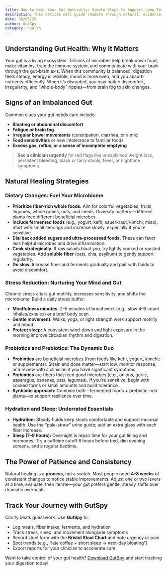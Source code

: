 ```yaml
---
title: How to Heal Your Gut Naturally: Simple Steps to Support Long-Term Digestive Health
description: This article will guide readers through natural, evidence-based ways to support and restore gut health—without over-relying on medications or quick fixes. It covers what gut health means, common signs of imbalance, and practical strategies—from diet and stress reduction to probiotics, hydration, and sleep—plus how to track what works with GutSpy.
date: 08/05/25
author: GutSpy
category: health
---
```


## Understanding Gut Health: Why It Matters

Your gut is a living ecosystem. Trillions of microbes help break down food, make vitamins, train the immune system, and communicate with your brain through the gut–brain axis. When this community is balanced, digestion feels steady, energy is reliable, mood is more even, and you absorb nutrients efficiently. When it’s disrupted, you may notice discomfort, irregularity, and “whole-body” ripples—from brain fog to skin changes.

## Signs of an Imbalanced Gut

Common clues your gut needs care include:

* **Bloating or abdominal discomfort**
* **Fatigue or brain fog**
* **Irregular bowel movements** (constipation, diarrhea, or a mix)
* **Food sensitivities** or new intolerance to familiar foods
* **Excess gas, reflux, or a sense of incomplete emptying**

> **See a clinician urgently** for red flags like unexplained weight loss, persistent bleeding, black or tarry stools, fever, or nighttime symptoms.

## Natural Healing Strategies

### Dietary Changes: Fuel Your Microbiome

* **Prioritize fiber-rich whole foods.** Aim for colorful vegetables, fruits, legumes, whole grains, nuts, and seeds. Diversity matters—different plants feed different beneficial microbes.  
* **Include fermented foods** (e.g., yogurt, kefir, sauerkraut, kimchi, miso). Start with small servings and increase slowly, especially if you’re sensitive.  
* **Dial back added sugars and ultra-processed foods.** These can favor less helpful microbes and drive inflammation.  
* **Cook strategically.** If raw salads bloat you, try lightly cooked or roasted vegetables. Add **soluble fiber** (oats, chia, psyllium) to gently support regularity.  
* **Go slow.** Increase fiber and ferments gradually and pair with fluids to avoid discomfort.

### Stress Reduction: Nurturing Your Mind and Gut

Chronic stress alters gut motility, increases sensitivity, and shifts the microbiome. Build a daily stress buffer:

* **Mindfulness minutes:** 2–5 minutes of breathwork (e.g., slow 4–6 count inhales/exhales) or a brief body scan.  
* **Gentle movement:** Walks, yoga, or light strength work support motility and mood.  
* **Protect sleep:** A consistent wind-down and light exposure in the morning improve circadian rhythm and digestion.

### Probiotics and Prebiotics: The Dynamic Duo

* **Probiotics** are beneficial microbes (from foods like kefir, yogurt, kimchi; or supplements). Strain and dose matter—start low, monitor response, and review with a clinician if you have significant symptoms.  
* **Prebiotics** are fibers that feed good microbes (e.g., onions, garlic, asparagus, bananas, oats, legumes). If you’re sensitive, begin with cooked forms or small amounts and build tolerance.  
* **Synbiotic approach:** Combine both—fermented foods + prebiotic-rich plants—to support resilience over time.

### Hydration and Sleep: Underrated Essentials

* **Hydration:** Steady fluids keep stools comfortable and support mucosal health. Use the “pale-straw” urine guide; add an extra glass with each fiber increase.  
* **Sleep (7–9 hours):** Overnight is repair time for your gut lining and hormones. Try a caffeine cutoff 8 hours before bed, dim evening screens, and a regular bedtime.

## The Power of Patience and Consistency

Natural healing is a **process**, not a switch. Most people need **4–8 weeks** of consistent changes to notice stable improvements. Adjust one or two levers at a time, evaluate, then iterate—your gut prefers gentle, steady shifts over dramatic overhauls.

## Track Your Journey with GutSpy

Clarity beats guesswork. Use **GutSpy** to:

* Log meals, fiber intake, ferments, and hydration  
* Track stress, sleep, and movement alongside symptoms  
* Record stool form with the **Bristol Stool Chart** and note urgency or pain  
* Spot trends (e.g., “late coffee + short sleep → next-day bloating”)  
* Export reports for your clinician to accelerate care

Want to take control of your gut health? [Download GutSpy](https://apple.co/43azHhK) and start tracking your digestion today!


